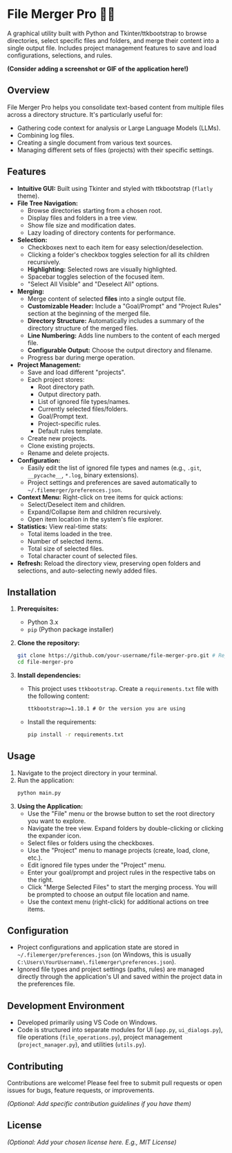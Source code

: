 # File Merger Pro 📂✨

A graphical utility built with Python and Tkinter/ttkbootstrap to browse directories, select specific files and folders, and merge their content into a single output file. Includes project management features to save and load configurations, selections, and rules.

**(Consider adding a screenshot or GIF of the application here!)**
<!-- ![File Merger Pro Screenshot](screenshot.PNG) -->

## Overview

File Merger Pro helps you consolidate text-based content from multiple files across a directory structure. It's particularly useful for:

*   Gathering code context for analysis or Large Language Models (LLMs).
*   Combining log files.
*   Creating a single document from various text sources.
*   Managing different sets of files (projects) with their specific settings.

## Features

*   **Intuitive GUI:** Built using Tkinter and styled with ttkbootstrap (`flatly` theme).
*   **File Tree Navigation:**
    *   Browse directories starting from a chosen root.
    *   Display files and folders in a tree view.
    *   Show file size and modification dates.
    *   Lazy loading of directory contents for performance.
*   **Selection:**
    *   Checkboxes next to each item for easy selection/deselection.
    *   Clicking a folder's checkbox toggles selection for all its children recursively.
    *   **Highlighting:** Selected rows are visually highlighted.
    *   Spacebar toggles selection of the focused item.
    *   "Select All Visible" and "Deselect All" options.
*   **Merging:**
    *   Merge content of selected **files** into a single output file.
    *   **Customizable Header:** Include a "Goal/Prompt" and "Project Rules" section at the beginning of the merged file.
    *   **Directory Structure:** Automatically includes a summary of the directory structure of the merged files.
    *   **Line Numbering:** Adds line numbers to the content of each merged file.
    *   **Configurable Output:** Choose the output directory and filename.
    *   Progress bar during merge operation.
*   **Project Management:**
    *   Save and load different "projects".
    *   Each project stores:
        *   Root directory path.
        *   Output directory path.
        *   List of ignored file types/names.
        *   Currently selected files/folders.
        *   Goal/Prompt text.
        *   Project-specific rules.
        *   Default rules template.
    *   Create new projects.
    *   Clone existing projects.
    *   Rename and delete projects.
*   **Configuration:**
    *   Easily edit the list of ignored file types and names (e.g., `.git`, `__pycache__`, `*.log`, binary extensions).
    *   Project settings and preferences are saved automatically to `~/.filemerger/preferences.json`.
*   **Context Menu:** Right-click on tree items for quick actions:
    *   Select/Deselect item and children.
    *   Expand/Collapse item and children recursively.
    *   Open item location in the system's file explorer.
*   **Statistics:** View real-time stats:
    *   Total items loaded in the tree.
    *   Number of selected items.
    *   Total size of selected files.
    *   Total character count of selected files.
*   **Refresh:** Reload the directory view, preserving open folders and selections, and auto-selecting newly added files.

## Installation

1.  **Prerequisites:**
    *   Python 3.x
    *   `pip` (Python package installer)

2.  **Clone the repository:**
    ```bash
    git clone https://github.com/your-username/file-merger-pro.git # Replace with your repo URL
    cd file-merger-pro
    ```

3.  **Install dependencies:**
    *   This project uses `ttkbootstrap`. Create a `requirements.txt` file with the following content:
        ```txt
        ttkbootstrap>=1.10.1 # Or the version you are using
        ```
    *   Install the requirements:
        ```bash
        pip install -r requirements.txt
        ```

## Usage

1.  Navigate to the project directory in your terminal.
2.  Run the application:
    ```bash
    python main.py
    ```
3.  **Using the Application:**
    *   Use the "File" menu or the browse button to set the root directory you want to explore.
    *   Navigate the tree view. Expand folders by double-clicking or clicking the expander icon.
    *   Select files or folders using the checkboxes.
    *   Use the "Project" menu to manage projects (create, load, clone, etc.).
    *   Edit ignored file types under the "Project" menu.
    *   Enter your goal/prompt and project rules in the respective tabs on the right.
    *   Click "Merge Selected Files" to start the merging process. You will be prompted to choose an output file location and name.
    *   Use the context menu (right-click) for additional actions on tree items.

## Configuration

*   Project configurations and application state are stored in `~/.filemerger/preferences.json` (on Windows, this is usually `C:\Users\YourUsername\.filemerger\preferences.json`).
*   Ignored file types and project settings (paths, rules) are managed directly through the application's UI and saved within the project data in the preferences file.

## Development Environment

*   Developed primarily using VS Code on Windows.
*   Code is structured into separate modules for UI (`app.py`, `ui_dialogs.py`), file operations (`file_operations.py`), project management (`project_manager.py`), and utilities (`utils.py`).

## Contributing

Contributions are welcome! Please feel free to submit pull requests or open issues for bugs, feature requests, or improvements.

*(Optional: Add specific contribution guidelines if you have them)*

## License

*(Optional: Add your chosen license here. E.g., MIT License)*